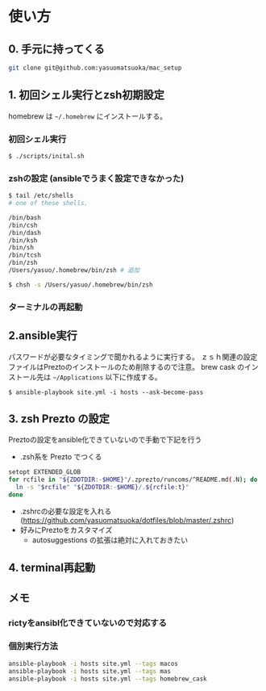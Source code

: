 # 使い方
## 0. 手元に持ってくる
```bash
git clone git@github.com:yasuomatsuoka/mac_setup
```

## 1. 初回シェル実行とzsh初期設定
homebrew は `~/.homebrew` にインストールする。

### 初回シェル実行
```bash
$ ./scripts/inital.sh
```


### zshの設定 (ansibleでうまく設定できなかった)

```bash
$ tail /etc/shells                                   
# one of these shells.

/bin/bash
/bin/csh
/bin/dash
/bin/ksh
/bin/sh
/bin/tcsh
/bin/zsh
/Users/yasuo/.homebrew/bin/zsh # 追加

$ chsh -s /Users/yasuo/.homebrew/bin/zsh
```

### ターミナルの再起動

## 2.ansible実行
パスワードが必要なタイミングで聞かれるように実行する。
ｚｓｈ関連の設定ファイルはPreztoのインストールのため削除するので注意。
brew cask のインストール先は `~/Applications` 以下に作成する。
```
$ ansible-playbook site.yml -i hosts --ask-become-pass 
```

## 3. zsh Prezto の設定
Preztoの設定をansible化できていないので手動で下記を行う
- .zsh系を Prezto でつくる
```bash
setopt EXTENDED_GLOB
for rcfile in "${ZDOTDIR:-$HOME}"/.zprezto/runcoms/^README.md(.N); do
  ln -s "$rcfile" "${ZDOTDIR:-$HOME}/.${rcfile:t}"
done
```

- .zshrcの必要な設定を入れる (https://github.com/yasuomatsuoka/dotfiles/blob/master/.zshrc)
- 好みにPreztoをカスタマイズ
  - autosuggestions の拡張は絶対に入れておきたい

## 4. terminal再起動

## メモ
### rictyをansibl化できていないので対応する
### 個別実行方法
```bash
ansible-playbook -i hosts site.yml --tags macos
ansible-playbook -i hosts site.yml --tags mas
ansible-playbook -i hosts site.yml --tags homebrew_cask
```
